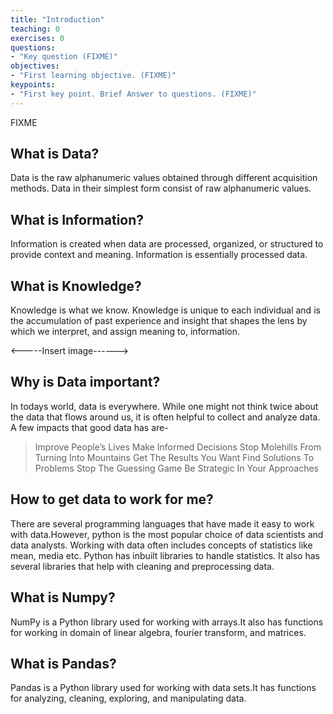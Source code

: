 ```yaml
---
title: "Introduction"
teaching: 0
exercises: 0
questions:
- "Key question (FIXME)"
objectives:
- "First learning objective. (FIXME)"
keypoints:
- "First key point. Brief Answer to questions. (FIXME)"
---
```

FIXME

## What is Data?

Data is the raw alphanumeric values obtained through different acquisition methods. Data in their simplest form consist of raw alphanumeric values. 

## What is Information?

Information is created when data are processed, organized, or structured to provide context and meaning. Information is essentially processed data.

## What is Knowledge?

Knowledge is what we know. Knowledge is unique to each individual and is the accumulation of past experience and insight that shapes the lens by which we interpret, and assign meaning to, information. 

<-----Insert image------>

## Why is Data important?
In todays world, data is everywhere. While one might not think twice about the data that flows around us, it is often helpful to collect and analyze data. A few impacts that good data has are-
>Improve People’s Lives
>Make Informed Decisions
>Stop Molehills From Turning Into Mountains
>Get The Results You Want
>Find Solutions To Problems
>Stop The Guessing Game
>Be Strategic In Your Approaches

## How to get data to work for me?
There are several programming languages that have made it easy to work with data.However, python is the most popular choice of data scientists and data analysts. Working with data often includes concepts of statistics like mean, media etc. Python has inbuilt libraries to handle statistics. It also has several libraries that help with cleaning and preprocessing data.

## What is Numpy?
NumPy is a Python library used for working with arrays.It also has functions for working in domain of linear algebra, fourier transform, and matrices.

## What is Pandas?
Pandas is a Python library used for working with data sets.It has functions for analyzing, cleaning, exploring, and manipulating data.
